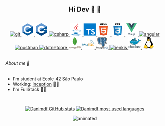 ## <div align="center"> Hi Dev :cherry_blossom: :milky_way: </div> 

<div style="display: flex;" align="center">
    <p align="center"> 
        <a href="https://git-scm.com/" target="_blank" rel="noreferrer">
         <img src="https://www.vectorlogo.zone/logos/git-scm/git-scm-icon.svg" alt="git" width="40" height="40"/> 
        </a>
        <a href="https://www.cprogramming.com/" target="_blank" rel="noreferrer">
         <img src="https://raw.githubusercontent.com/devicons/devicon/master/icons/c/c-original.svg" alt="c" width="40" height="40"/>
        </a> 
        <a href="https://www.w3schools.com/cpp/" target="_blank" rel="noreferrer">
         <img src="https://raw.githubusercontent.com/devicons/devicon/master/icons/cplusplus/cplusplus-original.svg" alt="cplusplus" width="40" height="40"/>
        </a> 
        <a href="https://learn.microsoft.com/pt-br/dotnet/csharp/" target="_blank" rel="noreferrer">   
         <img src="https://cdn.jsdelivr.net/gh/devicons/devicon/icons/csharp/csharp-original.svg" alt="csharp" width="40" height="40"/> 
        </a>
        <a href="https://www.java.com" target="_blank" rel="noreferrer">
         <img src="https://raw.githubusercontent.com/devicons/devicon/master/icons/java/java-original.svg" alt="java" width="40" height="40"/> 
        </a>
        <a href="https://www.typescriptlang.org/" target="_blank" rel="noreferrer"> 
         <img src="https://raw.githubusercontent.com/devicons/devicon/master/icons/typescript/typescript-original.svg" alt="typescript" width="40" height="40"/> 
        </a>
        <a href="https://www.w3.org/html/" target="_blank" rel="noreferrer"> 
        <img src="https://raw.githubusercontent.com/devicons/devicon/master/icons/html5/html5-original-wordmark.svg" alt="html5" width="40" height="40"/> 
        </a>
        <a href="https://www.w3schools.com/css/" target="_blank" rel="noreferrer"> 
         <img src="https://raw.githubusercontent.com/devicons/devicon/master/icons/css3/css3-original-wordmark.svg" alt="css3" width="40" height="40"/> 
        </a>
        <a href="https://vuejs.org/" target="_blank" rel="noreferrer"> 
         <img src="https://raw.githubusercontent.com/devicons/devicon/master/icons/vuejs/vuejs-original-wordmark.svg" alt="vuejs" width="40" height="40"/> 
        </a> 
        <a href="https://angular.io/" target="_blank" rel="noreferrer"> 
         <img src="https://cdn.jsdelivr.net/gh/devicons/devicon/icons/angularjs/angularjs-original.svg" alt="angular" width="40" height="40"/> 
        </a> 
        <a href="https://postman.com" target="_blank" rel="noreferrer"> 
         <img src="https://www.vectorlogo.zone/logos/getpostman/getpostman-icon.svg" alt="postman" width="40" height="40"/> 
        </a>
        <a href="https://dotnet.microsoft.com/en-us/" target="_blank" rel="noreferrer"> 
         <img src="https://cdn.jsdelivr.net/gh/devicons/devicon/icons/dotnetcore/dotnetcore-original.svg" alt="dotnetcore" width="40" height="40"/> 
        </a>
        <a href="https://www.mongodb.com/" target="_blank" rel="noreferrer"> 
         <img src="https://raw.githubusercontent.com/devicons/devicon/master/icons/mongodb/mongodb-original-wordmark.svg" alt="mongodb" width="40" height="40"/> 
        </a> 
        <a href="https://www.mysql.com/" target="_blank" rel="noreferrer"> 
         <img src="https://raw.githubusercontent.com/devicons/devicon/master/icons/mysql/mysql-original-wordmark.svg" alt="mysql" width="40" height="40"/> 
        </a> 
        <a href="https://www.postgresql.org" target="_blank" rel="noreferrer"> 
         <img src="https://raw.githubusercontent.com/devicons/devicon/master/icons/postgresql/postgresql-original-wordmark.svg" alt="postgresql" width="40" height="40"/> 
        </a> 
        <a href="https://www.jenkins.io/" target="_blank" rel="noreferrer"> 
         <img src="https://cdn.jsdelivr.net/gh/devicons/devicon/icons/jenkins/jenkins-original.svg" alt="jenkis" width="40" height="40"/> 
        <a href="https://www.docker.com/" target="_blank" rel="noreferrer"> 
        <img src="https://raw.githubusercontent.com/devicons/devicon/master/icons/docker/docker-original-wordmark.svg" alt="docker" width="40" height="40"/> 
        </a> 
        <a href="https://www.linux.org/" target="_blank" rel="noreferrer"> 
         <img src="https://raw.githubusercontent.com/devicons/devicon/master/icons/linux/linux-original.svg" alt="linux" width="40" height="40"/> 
        </a>
    </p>
     
</div>    

###### About me :rose:
  - I'm student at Ecole 42 São Paulo
  - Working: [inception](https://github.com/Danimdf/inception) :technologist:
  - I'm FullStack :tipping_hand_woman: 
     
  <br>      

<div align="center">
    
[![Danimdf GitHub stats](https://github-readme-stats.vercel.app/api?username=Danimdf&count_private=true&show_icons=true&hide=issues&hide_border=true&theme=radical)](https://github.com/Danimdf?tab=repositories)
[![Danimdf most used languages](https://github-readme-stats.vercel.app/api/top-langs/?username=Danimdf&layout=compact&hide_border=true&theme=radical)](https://github.com/Danimdf?tab=repositories)

<img src="https://i.pinimg.com/originals/94/69/f6/9469f63cb17b971a97b02a54c0e5a962.gif" alt="animated"/>

</div>
